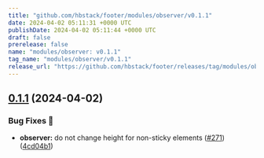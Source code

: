 ```yaml
---
title: "github.com/hbstack/footer/modules/observer/v0.1.1"
date: 2024-04-02 05:11:31 +0000 UTC
publishDate: 2024-04-02 05:11:44 +0000 UTC
draft: false
prerelease: false
name: "modules/observer: v0.1.1"
tag_name: "modules/observer/v0.1.1"
release_url: "https://github.com/hbstack/footer/releases/tag/modules/observer/v0.1.1"
---
```


## [0.1.1](https://github.com/hbstack/footer/compare/modules/observer/v0.1.0...modules/observer/v0.1.1) (2024-04-02)


### Bug Fixes 🐞

* **observer:** do not change height for non-sticky elements ([#271](https://github.com/hbstack/footer/issues/271)) ([4cd04b1](https://github.com/hbstack/footer/commit/4cd04b1422999489287ddc10fdf1329a219523be))
